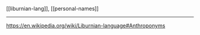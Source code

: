 [[liburnian-lang]], [[personal-names]]

---

https://en.wikipedia.org/wiki/Liburnian-language#Anthroponyms